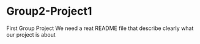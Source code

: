 # Group2-Project1
First Group Project
We need a reat README file that describe clearly what our project is about

